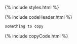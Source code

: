{% include styles.html %}

{% include codeHeader.html %}
```markdown
something to copy
```

{% include copyCode.html %}
